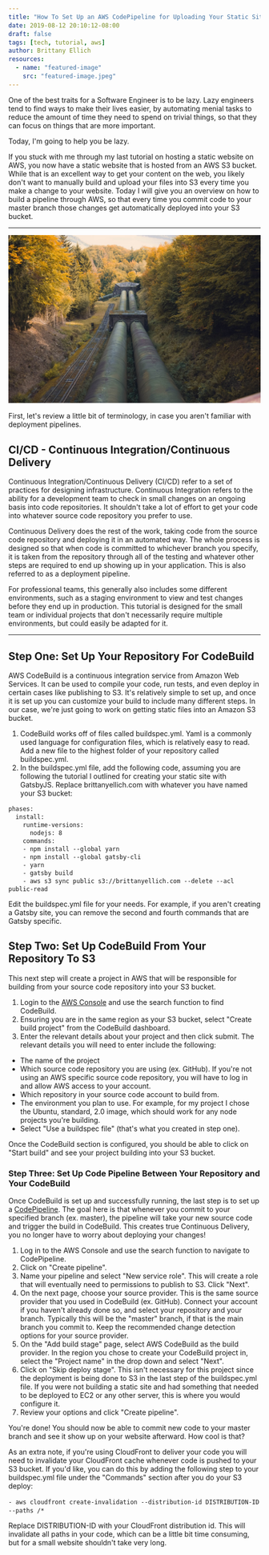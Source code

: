 ```yaml
---
title: "How To Set Up an AWS CodePipeline for Uploading Your Static Site To S3 On Every Commit"
date: 2019-08-12 20:10:12-08:00
draft: false
tags: [tech, tutorial, aws]
author: Brittany Ellich
resources:
  - name: "featured-image"
    src: "featured-image.jpeg"
---
```


One of the best traits for a Software Engineer is to be lazy. Lazy engineers tend to find ways to make their lives easier, by automating menial tasks to reduce the amount of time they need to spend on trivial things, so that they can focus on things that are more important.

Today, I'm going to help you be lazy.

If you stuck with me through my last tutorial on hosting a static website on AWS, you now have a static website that is hosted from an AWS S3 bucket. While that is an excellent way to get your content on the web, you likely don't want to manually build and upload your files into S3 every time you make a change to your website. Today I will give you an overview on how to build a pipeline through AWS, so that every time you commit code to your master branch those changes get automatically deployed into your S3 bucket.

---

![Pipeline](/static/images/pipeline.jpeg)

First, let's review a little bit of terminology, in case you aren't familiar with deployment pipelines.

## CI/CD - Continuous Integration/Continuous Delivery

Continuous Integration/Continuous Delivery (CI/CD) refer to a set of practices for designing infrastructure. Continuous Integration refers to the ability for a development team to check in small changes on an ongoing basis into code repositories. It shouldn't take a lot of effort to get your code into whatever source code repository you prefer to use.

Continuous Delivery does the rest of the work, taking code from the source code repository and deploying it in an automated way. The whole process is designed so that when code is committed to whichever branch you specify, it is taken from the repository through all of the testing and whatever other steps are required to end up showing up in your application. This is also referred to as a deployment pipeline.

For professional teams, this generally also includes some different environments, such as a staging environment to view and test changes before they end up in production. This tutorial is designed for the small team or individual projects that don't necessarily require multiple environments, but could easily be adapted for it.

---

## Step One: Set Up Your Repository For CodeBuild

AWS CodeBuild is a continuous integration service from Amazon Web Services. It can be used to compile your code, run tests, and even deploy in certain cases like publishing to S3. It's relatively simple to set up, and once it is set up you can customize your build to include many different steps. In our case, we're just going to work on getting static files into an Amazon S3 bucket.

1. CodeBuild works off of files called buildspec.yml. Yaml is a commonly used language for configuration files, which is relatively easy to read. Add a new file to the highest folder of your repository called buildspec.yml.
2. In the buildspec.yml file, add the following code, assuming you are following the tutorial I outlined for creating your static site with GatsbyJS. Replace brittanyellich.com with whatever you have named your S3 bucket:

```version: 0.2
phases:
  install:
    runtime-versions:
      nodejs: 8
    commands:
    - npm install --global yarn
    - npm install --global gatsby-cli
    - yarn
    - gatsby build
    - aws s3 sync public s3://brittanyellich.com --delete --acl public-read
```

Edit the buildspec.yml file for your needs. For example, if you aren't creating a Gatsby site, you can remove the second and fourth commands that are Gatsby specific.

## Step Two: Set Up CodeBuild From Your Repository To S3

This next step will create a project in AWS that will be responsible for building from your source code repository into your S3 bucket.

1. Login to the [AWS Console](https://aws.amazon.com/console/) and use the search function to find CodeBuild.
2. Ensuring you are in the same region as your S3 bucket, select "Create build project" from the CodeBuild dashboard.
3. Enter the relevant details about your project and then click submit. The relevant details you will need to enter include the following:

- The name of the project
- Which source code repository you are using (ex. GitHub). If you're not using an AWS specific source code repository, you will have to log in and allow AWS access to your account.
- Which repository in your source code account to build from.
- The environment you plan to use. For example, for my project I chose the Ubuntu, standard, 2.0 image, which should work for any node projects you're building.
- Select "Use a buildspec file" (that's what you created in step one).

Once the CodeBuild section is configured, you should be able to click on "Start build" and see your project building into your S3 bucket.

### Step Three: Set Up Code Pipeline Between Your Repository and Your CodeBuild

Once CodeBuild is set up and successfully running, the last step is to set up a [CodePipeline](https://aws.amazon.com/codepipeline/). The goal here is that whenever you commit to your specified branch (ex. master), the pipeline will take your new source code and trigger the build in CodeBuild. This creates true Continuous Delivery, you no longer have to worry about deploying your changes!

1. Log in to the AWS Console and use the search function to navigate to CodePipeline.
2. Click on "Create pipeline".
3. Name your pipeline and select "New service role". This will create a role that will eventually need to permissions to publish to S3. Click "Next".
4. On the next page, choose your source provider. This is the same source provider that you used in CodeBuild (ex. GitHub). Connect your account if you haven't already done so, and select your repository and your branch. Typically this will be the "master" branch, if that is the main branch you commit to. Keep the recommended change detection options for your source provider.
5. On the "Add build stage" page, select AWS CodeBuild as the build provider. In the region you chose to create your CodeBuild project in, select the "Project name" in the drop down and select "Next".
6. Click on "Skip deploy stage". This isn't necessary for this project since the deployment is being done to S3 in the last step of the buildspec.yml file. If you were not building a static site and had something that needed to be deployed to EC2 or any other server, this is where you would configure it.
7. Review your options and click "Create pipeline".

You're done! You should now be able to commit new code to your master branch and see it show up on your website afterward. How cool is that?

As an extra note, if you're using CloudFront to deliver your code you will need to invalidate your CloudFront cache whenever code is pushed to your S3 bucket. If you'd like, you can do this by adding the following step to your buildspec.yml file under the "Commands" section after you do your S3 deploy:

`- aws cloudfront create-invalidation --distribution-id DISTRIBUTION-ID --paths /*`

Replace DISTRIBUTION-ID with your CloudFront distribution id. This will invalidate all paths in your code, which can be a little bit time consuming, but for a small website shouldn't take very long.
